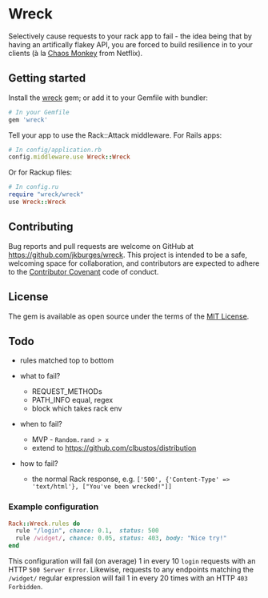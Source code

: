# Wreck

Selectively cause requests to your rack app to fail - the idea being that by having an artifically flakey API, you are forced to build resilience in to your clients (à la [Chaos Monkey](https://github.com/Netflix/chaosmonkey) from Netflix).

## Getting started

Install the [wreck](http://rubygems.org/gems/wreck) gem; or add it to your Gemfile with bundler:

```ruby
# In your Gemfile
gem 'wreck'
```
Tell your app to use the Rack::Attack middleware.
For Rails apps:

```ruby
# In config/application.rb
config.middleware.use Wreck::Wreck
```

Or for Rackup files:

```ruby
# In config.ru
require "wreck/wreck"
use Wreck::Wreck
```
## Contributing

Bug reports and pull requests are welcome on GitHub at https://github.com/jkburges/wreck. This project is intended to be a safe, welcoming space for collaboration, and contributors are expected to adhere to the [Contributor Covenant](http://contributor-covenant.org) code of conduct.


## License

The gem is available as open source under the terms of the [MIT License](http://opensource.org/licenses/MIT).

## Todo

* rules matched top to bottom

* what to fail?
  * REQUEST_METHODs
  * PATH_INFO equal, regex
  * block which takes rack env

* when to fail?
  * MVP - `Random.rand > x `
  * extend to https://github.com/clbustos/distribution

* how to fail?
  * the normal Rack response, e.g. `['500', {'Content-Type' => 'text/html'}, ["You've been wrecked!"]]`

### Example configuration

```ruby
Rack::Wreck.rules do
  rule "/login", chance: 0.1,  status: 500
  rule /widget/, chance: 0.05, status: 403, body: "Nice try!"
end
```

This configuration will fail (on average) 1 in every 10 `login` requests with an HTTP `500 Server Error`. Likewise, requests to any endpoints matching the `/widget/` regular expression will fail 1 in every 20 times with an HTTP `403 Forbidden`.